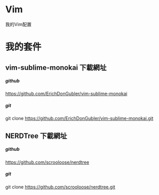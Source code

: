 # Vim

我的Vim配置

# 我的套件

## vim-sublime-monokai 下載網址
##### github
https://github.com/ErichDonGubler/vim-sublime-monokai
##### git
git clone https://github.com/ErichDonGubler/vim-sublime-monokai.git
## NERDTree 下載網址
##### github
https://github.com/scrooloose/nerdtree
##### git
git clone https://github.com/scrooloose/nerdtree.git
